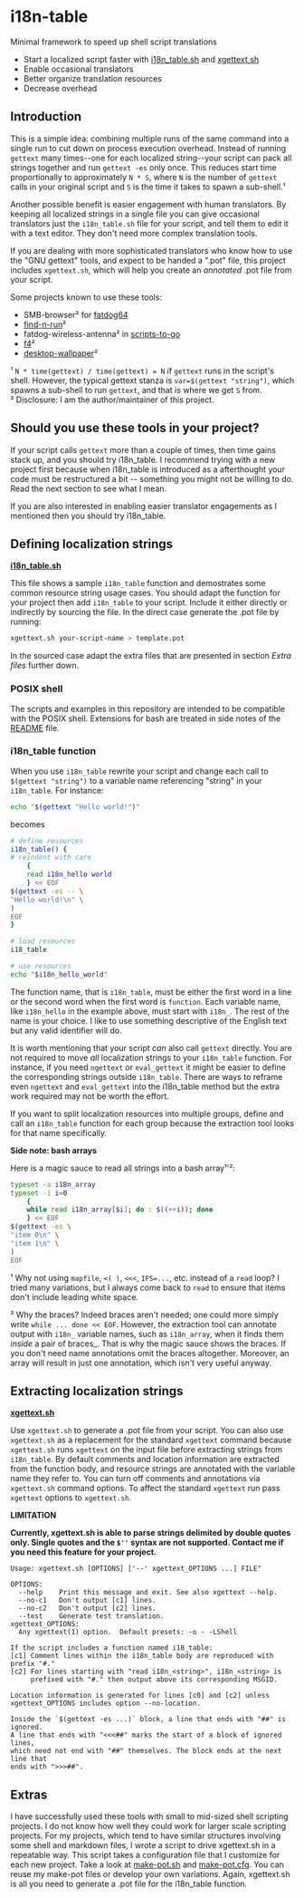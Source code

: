 # i18n-table

Minimal framework to speed up shell script translations

* Start a localized script faster with [i18n_table.sh](i18n_table.sh) and [xgettext.sh](xgettext.sh)
* Enable occasional translators
* Better organize translation resources
* Decrease overhead

## Introduction

This is a simple idea: combining multiple runs of the same command into a single run to cut down on process execution overhead.  Instead of running `gettext` many times--one for each localized string--your script can pack all strings together and run `gettext -es` only once.  This reduces start time proportionally to approximately `N * S`, where `N` is the number of `gettext` calls in your original script and `S` is the time it takes to spawn a sub-shell.¹

Another possible benefit is easier engagement with human translators.  By keeping all localized strings in a single file you can give occasional translators just the `i18n_table.sh` file for your script, and tell them to edit it with a text editor.  They don't need more complex translation tools.

If you are dealing with more sophisticated translators who know how to use the "GNU gettext" tools, and expect to be handed a ".pot" file, this project includes
`xgettext.sh`, which will help you create an _annotated_ .pot file from your script.

Some projects known to use these tools:

* SMB-browser² for [fatdog64](http://distro.ibiblio.org/fatdog/web)
* [find-n-run](https://github.com/step-/find-n-run)²
* fatdog-wireless-antenna² in [scripts-to-go](https://github.com/step-/scripts-to-go)
* [f4](https://github.com/step-/f4)²
* [desktop-wallpaper](https://github.com/step-/desktop-wallpaper)²

¹ `N * time(gettext) / time(gettext) = N` if `gettext` runs in the script's shell.  However, the typical gettext stanza is `var=$(gettext "string")`, which spawns a sub-shell to run `gettext`, and that is where we get `S` from.  
² Disclosure: I am the author/maintainer of this project.  

## Should you use these tools in your project?

If your script calls `gettext` more than a couple of times, then time gains stack up, and you should try i18n\_table.  I recommend trying with a new project first because when i18n\_table is introduced as a afterthought your code must be restructured a bit -- something you might not be willing to do.  Read the next section to see what I mean.

If you are also interested in enabling easier translator engagements as I mentioned then you should try i18n\_table.

## Defining localization strings

**[i18n_table.sh](i18n_table.sh)**

This file shows a sample `i18n_table` function and demostrates some common resource string usage cases.  You should adapt the function for your project then add `i18n_table` to your script.  Include it either directly or indirectly by sourcing the file.  In the direct case generate the .pot file by running:

```sh
xgettext.sh your-script-name > template.pot
```

In the sourced case adapt the extra files that are presented in section _Extra files_ further down.

### POSIX shell

The scripts and examples in this repository are intended to be compatible with the POSIX shell.  Extensions for bash are treated in side notes of the [README](README.md) file.

### i18n_table function

When you use `i18n_table` rewrite your script and change each call to `$(gettext "string")` to a variable name referencing "string" in your `i18n_table`.  For instance:

```sh
echo "$(gettext "Hello world!")"
```

becomes

```sh
# define resources
i18n_table() {
# reindent with care
	{
	read i18n_hello world
	} << EOF
$(gettext -es -- \
"Hello world!\n" \
)
EOF
}

# load resources
i18_table

# use resources
echo "$i18n_hello_world"
```

The function name, that is `i18n_table`, must be either the first word in a line or the second word when the first word is `function`.
Each variable name, like `i18n_hello` in the example above, must start with `i18n_`.  The rest of the name is your choice.  I like to use something descriptive of the English text but any valid identifier will do.

It is worth mentioning that your script _can_ also call `gettext` directly.  You are not required to move _all_ localization strings to your `i18n_table` function.  For instance, if you need `ngettext` or `eval_gettext` it might be easier to define the corresponding strings outside `i18n_table`.  There are ways to reframe even `ngettext` and `eval_gettext` into the i18n\_table method but the extra work required may not be worth the effort.

If you want to split localization resources into multiple groups, define and call an `i18n_table` function for each group because the extraction tool looks for that name specifically.

**Side note: bash arrays**

Here is a magic sauce to read all strings into a bash array¹'²:

```sh
typeset -a i18n_array
typeset -i i=0
	{
	while read i18n_array[$i]; do : $((++i)); done
	} << EOF
$(gettext -es \
"item 0\n" \
"item 1\n" \
)
EOF
```

¹ Why not using `mapfile`, `<( )`, `<<<`, `IFS=...`, etc. instead of a `read` loop?  I tried many variations, but I always come back to `read` to ensure that items don't include leading white space.

² Why the braces?  Indeed braces aren't needed; one could more simply write `while ... done << EOF`.  However, the extraction tool can annotate output with `i18n_` variable names, such as `i18n_array`, when it finds them _inside_ a pair of braces_.  That is why the magic sauce shows the braces.  If you don't need name annotations omit the braces altogether.  Moreover, an array will result in just one annotation, which isn't very useful anyway.


## Extracting localization strings

**[xgettext.sh](xgettext.sh)**

Use `xgettext.sh` to generate a .pot file from your script.  You can also use `xgettext.sh` as a replacement for the standard `xgettext` command because `xgettext.sh` runs `xgettext` on the input file before extracting strings from `i18n_table`.  By default comments and location information are extracted from the function body, and resource strings are annotated with the variable name they refer to.  You can turn off comments and annotations via `xgettext.sh` command options.  To affect the standard `xgettext` run pass `xgettext` options to `xgettext.sh`.

**LIMITATION**

**Currently, xgettext.sh is able to parse strings delimited by double quotes only.  Single quotes and the `$''` syntax are not supported. Contact me if you need this feature for your project.**

```
Usage: xgettext.sh [OPTIONS] ['--' xgettext_OPTIONS ...] FILE"

OPTIONS:
  --help    Print this message and exit. See also xgettext --help.
  --no-c1   Don't output [c1] lines.
  --no-c2   Don't output [c2] lines.
  --test    Generate test translation.
xgettext_OPTIONS:
  Any xgettext(1) option.  Default presets: -o - -LShell

If the script includes a function named i18_table:
[c1] Comment lines within the i18n_table body are reproduced with prefix "#."
[c2] For lines starting with "read i18n_<string>", i18n_<string> is
     prefixed with "#." then output above its corresponding MSGID.

Location information is generated for lines [c0] and [c2] unless
xgettext_OPTIONS includes option --no-location.

Inside the `$(gettext -es ...)` block, a line that ends with "##" is ignored.
A line that ends with "<<<##" marks the start of a block of ignored lines,
which need not end with "##" themselves. The block ends at the next line that
ends with ">>>##".
```

## Extras

I have successfully used these tools with small to mid-sized shell scripting projects.  I do not know how well they could work for larger scale scripting projects.  For my projects, which tend to have similar structures involving some shell and markdown files, I wrote a script to drive xgettext.sh in a repeatable way.  This script takes a configuration file that I customize for each new project. Take a look at [make-pot.sh](make-pot.sh) and [make-pot.cfg](make-pot.cfg).  You can reuse my make-pot files or develop your own variations.  Again, xgettext.sh is all you need to generate a .pot file for the i18n\_table function.


